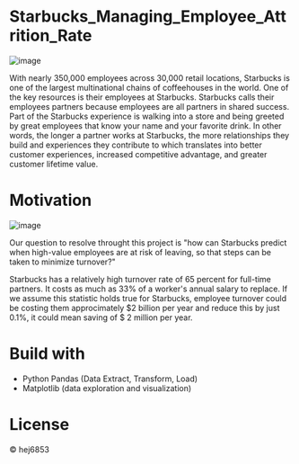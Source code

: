 # Starbucks_Managing_Employee_Attrition_Rate
![image](https://user-images.githubusercontent.com/79428102/124813938-4550d080-df1a-11eb-80ab-116b81617092.png)

With nearly 350,000 employees across 30,000 retail locations, Starbucks is one of the largest multinational chains of coffeehouses in the world. One of the key resources is their employees at Starbucks. Starbucks calls their employees partners because employees are all partners in shared success. Part of the Starbucks experience is walking into a store and being greeted by great employees that know your name and your favorite drink. In other words, the longer a partner works at Starbucks, the more relationships they build and experiences they contribute to which translates into better customer experiences, increased competitive advantage, and greater customer lifetime value.

# Motivation
![image](https://user-images.githubusercontent.com/79428102/124814299-af697580-df1a-11eb-8841-0f20d43b01ea.png)

Our question to  resolve throught this project is "how can Starbucks predict when high-value employees are at risk of leaving, so that steps can be taken to minimize turnover?"

Starbucks has a relatively high turnover rate of 65 percent for full-time partners. It costs as much as 33% of a worker's annual salary to replace. If we assume this statistic holds true for Starbucks, employee turnover could be costing them approcimately $2 billion per year and reduce this by just 0.1%, it could mean saving of $ 2 million per year.

# Build with
- Python Pandas (Data Extract, Transform, Load)
- Matplotlib (data exploration and visualization)

# License
© hej6853
